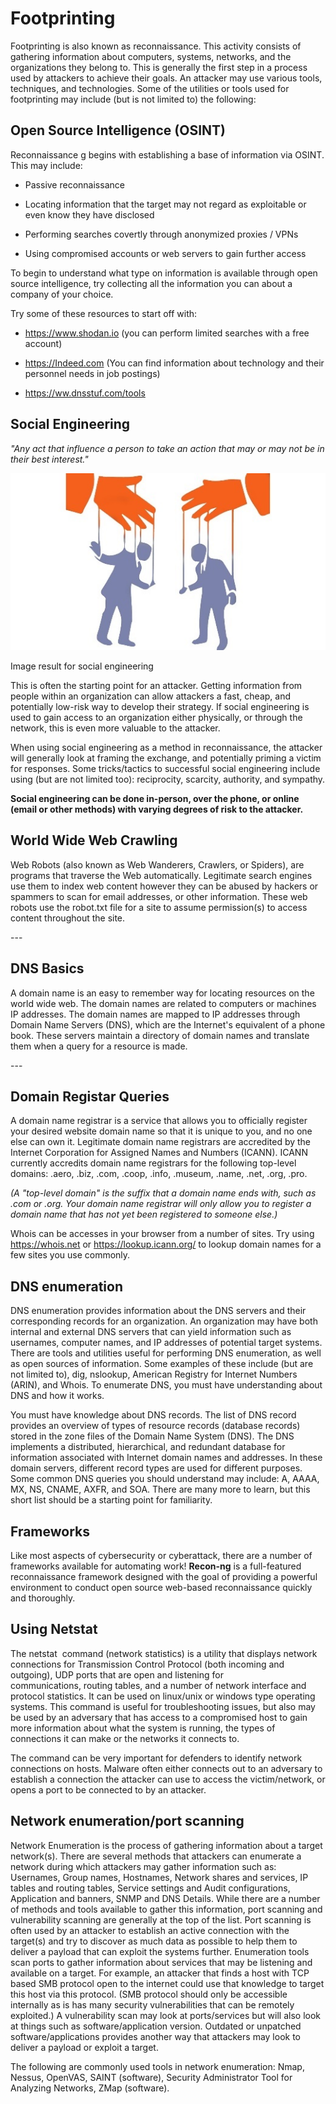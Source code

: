 Footprinting
============

Footprinting is also known as reconnaissance. This activity consists of
gathering information about computers, systems, networks, and the organizations
they belong to. This is generally the first step in a process used by attackers
to achieve their goals. An attacker may use various tools, techniques, and
technologies. Some of the utilities or tools used for footprinting may include
(but is not limited to) the following:

Open Source Intelligence (OSINT)
--------------------------------

Reconnaissance g begins with establishing a base of information via OSINT. This
may include:

-   Passive reconnaissance

-   Locating information that the target may not regard as exploitable or even
    know they have disclosed

-   Performing searches covertly through anonymized proxies / VPNs

-   Using compromised accounts or web servers to gain further access

To begin to understand what type on information is available through open source
intelligence, try collecting all the information you can about a company of your
choice.

Try some of these resources to start off with:

-   <https://www.shodan.io> (you can perform limited searches with a free
    account)

-   https://Indeed.com (You can find information about technology and their
    personnel needs in job postings)

-   <https://ww.dnsstuf.com/tools>

Social Engineering
------------------

*"Any act that influence a person to take an action that may or may not be in
their best interest."*

![Image result for social engineering](media/6a685c9ec5e6e1d10ccb43dd6a9b37be.jpg)

Image result for social engineering

This is often the starting point for an attacker. Getting information from
people within an organization can allow attackers a fast, cheap, and potentially
low-risk way to develop their strategy. If social engineering is used to gain
access to an organization either physically, or through the network, this is
even more valuable to the attacker.

When using social engineering as a method in reconnaissance, the attacker will
generally look at framing the exchange, and potentially priming a victim for
responses. Some tricks/tactics to successful social engineering include using
(but are not limited too): reciprocity, scarcity, authority, and sympathy.

**Social engineering can be done in-person, over the phone, or online (email or
other methods) with varying degrees of risk to the attacker.**

World Wide Web Crawling
-----------------------

Web Robots (also known as Web Wanderers, Crawlers, or Spiders), are programs
that traverse the Web automatically. Legitimate search engines use them to index
web content however they can be abused by hackers or spammers to scan for email
addresses, or other information. These web robots use the robot.txt file for a
site to assume permission(s) to access content throughout the site.

\---

DNS Basics
----------

A domain name is an easy to remember way for locating resources on the world
wide web. The domain names are related to computers or machines IP addresses.
The domain names are mapped to IP addresses through Domain Name Servers (DNS),
which are the Internet's equivalent of a phone book. These servers maintain a
directory of domain names and translate them when a query for a resource is
made.

\---

Domain Registar Queries
-----------------------

A domain name registrar is a service that allows you to officially register your
desired website domain name so that it is unique to you, and no one else can own
it. Legitimate domain name registrars are accredited by the Internet Corporation
for Assigned Names and Numbers (ICANN). ICANN currently accredits domain name
registrars for the following top-level domains: .aero, .biz, .com, .coop, .info,
.museum, .name, .net, .org, .pro.

*(A "top-level domain" is the suffix that a domain name ends with, such as .com
or .org. Your domain name registrar will only allow you to register a domain
name that has not yet been registered to someone else.)*

Whois can be accesses in your browser from a number of sites. Try using
<https://whois.net> or <https://lookup.icann.org/> to lookup domain names for a
few sites you use commonly.

DNS enumeration 
----------------

DNS enumeration provides information about the DNS servers and their
corresponding records for an organization. An organization may have both
internal and external DNS servers that can yield information such as usernames,
computer names, and IP addresses of potential target systems. There are tools
and utilities useful for performing DNS enumeration, as well as open sources of
information. Some examples of these include (but are not limited to), dig,
nslookup, American Registry for Internet Numbers (ARIN), and Whois. To enumerate
DNS, you must have understanding about DNS and how it works.

You must have knowledge about DNS records. The list of DNS record provides an
overview of types of resource records (database records) stored in the zone
files of the Domain Name System (DNS). The DNS implements a distributed,
hierarchical, and redundant database for information associated with Internet
domain names and addresses. In these domain servers, different record types are
used for different purposes. Some common DNS queries you should understand may
include: A, AAAA, MX, NS, CNAME, AXFR, and SOA. There are many more to learn,
but this short list should be a starting point for familiarity.

Frameworks
----------

Like most aspects of cybersecurity or cyberattack, there are a number of
frameworks available for automating work! **Recon-ng** is a full-featured
reconnaissance framework designed with the goal of providing a powerful
environment to conduct open source web-based reconnaissance quickly and
thoroughly.

Using Netstat
-------------

The netstat  command (network statistics) is a utility that displays network
connections for Transmission Control Protocol (both incoming and outgoing), UDP
ports that are open and listening for communications, routing tables, and a
number of network interface and protocol statistics. It can be used on
linux/unix or windows type operating systems. This command is useful for
troubleshooting issues, but also may be used by an adversary that has access to
a compromised host to gain more information about what the system is running,
the types of connections it can make or the networks it connects to.

The command can be very important for defenders to identify network connections
on hosts. Malware often either connects out to an adversary to establish a
connection the attacker can use to access the victim/network, or opens a port to
be connected to by an attacker.

Network enumeration/port scanning
---------------------------------

Network Enumeration is the process of gathering information about a target
network(s). There are several methods that attackers can enumerate a network
during which attackers may gather information such as: Usernames, Group names,
Hostnames, Network shares and services, IP tables and routing tables, Service
settings and Audit configurations, Application and banners, SNMP and DNS
Details. While there are a number of methods and tools available to gather this
information, port scanning and vulnerability scanning are generally at the top
of the list. Port scanning is often used by an attacker to establish an active
connection with the target(s) and try to discover as much data as possible to
help them to deliver a payload that can exploit the systems further. Enumeration
tools scan ports to gather information about services that may be listening and
available on a target. For example, an attacker that finds a host with TCP based
SMB protocol open to the internet could use that knowledge to target this host
via this protocol. (SMB protocol should only be accessible internally as is has
many security vulnerabilities that can be remotely exploited.) A vulnerability
scan may look at ports/services but will also look at things such as
software/application version. Outdated or unpatched software/applications
provides another way that attackers may look to deliver a payload or exploit a
target.

The following are commonly used tools in network enumeration: Nmap, Nessus,
OpenVAS, SAINT (software), Security Administrator Tool for Analyzing Networks,
ZMap (software).
